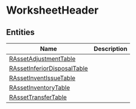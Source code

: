 
# WorksheetHeader


## Entities

|Name|Description|
|---|---|
|[RAssetAdjustmentTable](RAssetAdjustmentTable.cdm.json)||
|[RAssetInferiorDisposalTable](RAssetInferiorDisposalTable.cdm.json)||
|[RAssetInventIssueTable](RAssetInventIssueTable.cdm.json)||
|[RAssetInventoryTable](RAssetInventoryTable.cdm.json)||
|[RAssetTransferTable](RAssetTransferTable.cdm.json)||

